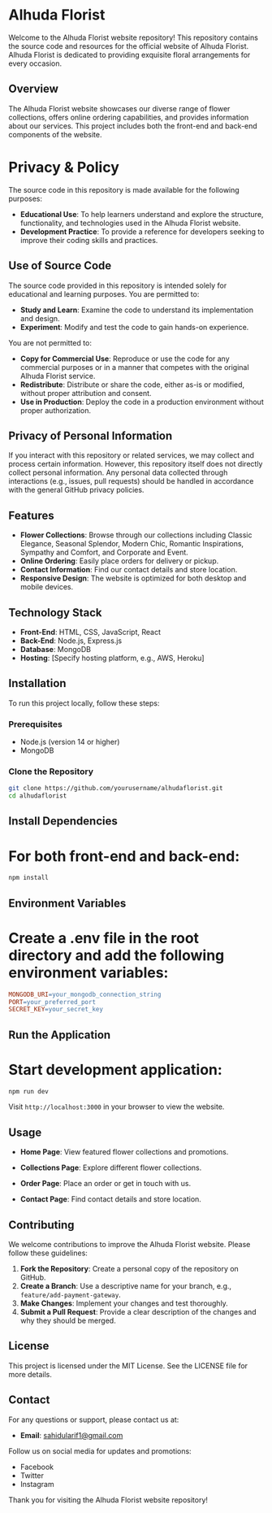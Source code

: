 # Alhuda Florist

Welcome to the Alhuda Florist website repository! This repository contains the source code and resources for the official website of Alhuda Florist. Alhuda Florist is dedicated to providing exquisite floral arrangements for every occasion. 

## Overview

The Alhuda Florist website showcases our diverse range of flower collections, offers online ordering capabilities, and provides information about our services. This project includes both the front-end and back-end components of the website.
# Privacy & Policy

The source code in this repository is made available for the following purposes:

- **Educational Use**: To help learners understand and explore the structure, functionality, and technologies used in the Alhuda Florist website.
- **Development Practice**: To provide a reference for developers seeking to improve their coding skills and practices.

## Use of Source Code

The source code provided in this repository is intended solely for educational and learning purposes. You are permitted to:

- **Study and Learn**: Examine the code to understand its implementation and design.
- **Experiment**: Modify and test the code to gain hands-on experience.

You are not permitted to:

- **Copy for Commercial Use**: Reproduce or use the code for any commercial purposes or in a manner that competes with the original Alhuda Florist service.
- **Redistribute**: Distribute or share the code, either as-is or modified, without proper attribution and consent.
- **Use in Production**: Deploy the code in a production environment without proper authorization.

## Privacy of Personal Information

If you interact with this repository or related services, we may collect and process certain information. However, this repository itself does not directly collect personal information. Any personal data collected through interactions (e.g., issues, pull requests) should be handled in accordance with the general GitHub privacy policies.


## Features

- **Flower Collections**: Browse through our collections including Classic Elegance, Seasonal Splendor, Modern Chic, Romantic Inspirations, Sympathy and Comfort, and Corporate and Event.
- **Online Ordering**: Easily place orders for delivery or pickup.
- **Contact Information**: Find our contact details and store location.
- **Responsive Design**: The website is optimized for both desktop and mobile devices.

## Technology Stack

- **Front-End**: HTML, CSS, JavaScript, React
- **Back-End**: Node.js, Express.js
- **Database**: MongoDB
- **Hosting**: [Specify hosting platform, e.g., AWS, Heroku]

## Installation

To run this project locally, follow these steps:

### Prerequisites

- Node.js (version 14 or higher)
- MongoDB

### Clone the Repository

```bash
git clone https://github.com/yourusername/alhudaflorist.git
cd alhudaflorist
```
## Install Dependencies
# For both front-end and back-end:
```bash
npm install
```

## Environment Variables
# Create a .env file in the root directory and add the following environment variables:
```makefile
MONGODB_URI=your_mongodb_connection_string
PORT=your_preferred_port
SECRET_KEY=your_secret_key
```
## Run the Application
# Start development application:
```bash
npm run dev
```
Visit `http://localhost:3000` in your browser to view the website.
## Usage

-   **Home Page**: View featured flower collections and promotions.
    
-   **Collections Page**: Explore different flower collections.
    
-   **Order Page**: Place an order or get in touch with us.
    
-   **Contact Page**: Find contact details and store location.
## Contributing

We welcome contributions to improve the Alhuda Florist website. Please follow these guidelines:

1.  **Fork the Repository**: Create a personal copy of the repository on GitHub.
2.  **Create a Branch**: Use a descriptive name for your branch, e.g., `feature/add-payment-gateway`.
3.  **Make Changes**: Implement your changes and test thoroughly.
4.  **Submit a Pull Request**: Provide a clear description of the changes and why they should be merged.

## License

This project is licensed under the MIT License. See the LICENSE file for more details.

## Contact

For any questions or support, please contact us at:

-   **Email**: sahidularif1@gmail.com

Follow us on social media for updates and promotions:

-   Facebook
-   Twitter
-   Instagram

Thank you for visiting the Alhuda Florist website repository!